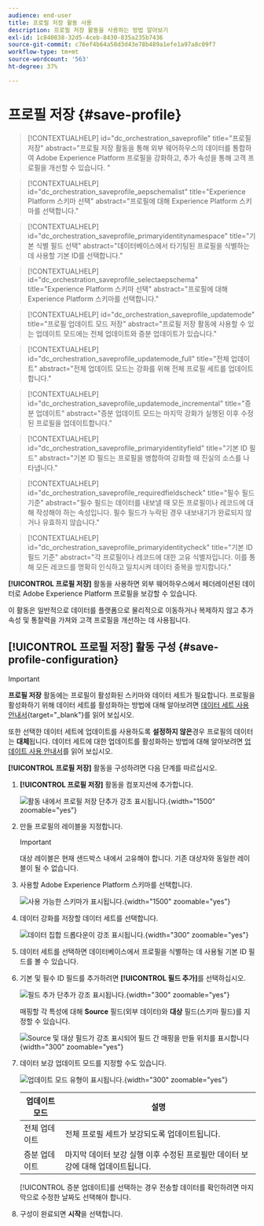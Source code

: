 ```yaml
---
audience: end-user
title: 프로필 저장 활동 사용
description: 프로필 저장 활동을 사용하는 방법 알아보기
exl-id: 1c840838-32d5-4ceb-8430-835a235b7436
source-git-commit: c76ef4b64a58d3d43e78b489a1efe1a97a8c09f7
workflow-type: tm+mt
source-wordcount: '563'
ht-degree: 37%

---
```


# 프로필 저장 {#save-profile}

>[!CONTEXTUALHELP]
>id="dc_orchestration_saveprofile"
>title="프로필 저장"
>abstract="프로필 저장 활동을 통해 외부 웨어하우스의 데이터를 통합하여 Adobe Experience Platform 프로필을 강화하고, 추가 속성을 통해 고객 프로필을 개선할 수 있습니다. "

>[!CONTEXTUALHELP]
>id="dc_orchestration_saveprofile_aepschemalist"
>title="Experience Platform 스키마 선택"
>abstract="프로필에 대해 Experience Platform 스키마를 선택합니다."

>[!CONTEXTUALHELP]
>id="dc_orchestration_saveprofile_primaryidentitynamespace"
>title="기본 식별 필드 선택"
>abstract="데이터베이스에서 타기팅된 프로필을 식별하는 데 사용할 기본 ID를 선택합니다."

>[!CONTEXTUALHELP]
>id="dc_orchestration_saveprofile_selectaepschema"
>title="Experience Platform 스키마 선택"
>abstract="프로필에 대해 Experience Platform 스키마를 선택합니다."

>[!CONTEXTUALHELP]
>id="dc_orchestration_saveprofile_updatemode"
>title="프로필 업데이트 모드 저장"
>abstract="프로필 저장 활동에 사용할 수 있는 업데이트 모드에는 전체 업데이트와 증분 업데이트가 있습니다."

>[!CONTEXTUALHELP]
>id="dc_orchestration_saveprofile_updatemode_full"
>title="전체 업데이트"
>abstract="전체 업데이트 모드는 강화를 위해 전체 프로필 세트를 업데이트합니다."

>[!CONTEXTUALHELP]
>id="dc_orchestration_saveprofile_updatemode_incremental"
>title="증분 업데이트"
>abstract="증분 업데이트 모드는 마지막 강화가 실행된 이후 수정된 프로필을 업데이트합니다."

>[!CONTEXTUALHELP]
>id="dc_orchestration_saveprofile_primaryidentityfield"
>title="기본 ID 필드"
>abstract="기본 ID 필드는 프로필을 병합하여 강화할 때 진실의 소스를 나타냅니다."

>[!CONTEXTUALHELP]
>id="dc_orchestration_saveprofile_requiredfieldscheck"
>title="필수 필드 기준"
>abstract="필수 필드는 데이터를 내보낼 때 모든 프로필이나 레코드에 대해 작성해야 하는 속성입니다. 필수 필드가 누락된 경우 내보내기가 완료되지 않거나 유효하지 않습니다."

>[!CONTEXTUALHELP]
>id="dc_orchestration_saveprofile_primaryidentitycheck"
>title="기본 ID 필드 기준"
>abstract="각 프로필이나 레코드에 대한 고유 식별자입니다. 이를 통해 모든 레코드를 명확히 인식하고 일치시켜 데이터 중복을 방지합니다."

**[!UICONTROL 프로필 저장]** 활동을 사용하면 외부 웨어하우스에서 페더레이션된 데이터로 Adobe Experience Platform 프로필을 보강할 수 있습니다.

이 활동은 일반적으로 데이터를 플랫폼으로 물리적으로 이동하거나 복제하지 않고 추가 속성 및 통찰력을 가져와 고객 프로필을 개선하는 데 사용됩니다.

## [!UICONTROL 프로필 저장] 활동 구성 {#save-profile-configuration}

>[!IMPORTANT]
>
>**프로필 저장** 활동에는 프로필이 활성화된 스키마와 데이터 세트가 필요합니다. 프로필을 활성화하기 위해 데이터 세트를 활성화하는 방법에 대해 알아보려면 [데이터 세트 사용 안내서](https://experienceleague.adobe.com/en/docs/experience-platform/catalog/datasets/user-guide#enable-profile){target="_blank"}를 읽어 보십시오.
>
>또한 선택한 데이터 세트에 업데이트를 사용하도록 **설정하지 않은**&#x200B;경우 프로필의 데이터는 **대체**&#x200B;됩니다. 데이터 세트에 대한 업데이트를 활성화하는 방법에 대해 알아보려면 [업데이트 사용 안내서](https://experienceleague.adobe.com/en/docs/experience-platform/catalog/datasets/enable-upsert)를 읽어 보십시오.

**[!UICONTROL 프로필 저장]** 활동을 구성하려면 다음 단계를 따르십시오.

1. **[!UICONTROL 프로필 저장]** 활동을 컴포지션에 추가합니다.

   ![활동 내에서 프로필 저장 단추가 강조 표시됩니다.](../assets/save-profiles/save-profiles.png){width="1500" zoomable="yes"}

1. 만들 프로필의 레이블을 지정합니다.

   >[!IMPORTANT]
   >
   >대상 레이블은 현재 샌드박스 내에서 고유해야 합니다. 기존 대상자와 동일한 레이블이 될 수 없습니다.

1. 사용할 Adobe Experience Platform 스키마를 선택합니다.

   ![사용 가능한 스키마가 표시됩니다.](../assets/save-profiles/select-schema.png){width="1500" zoomable="yes"}

1. 데이터 강화를 저장할 데이터 세트를 선택합니다.

   ![데이터 집합 드롭다운이 강조 표시됩니다.](../assets/save-profiles/select-dataset.png){width="300" zoomable="yes"}

1. 데이터 세트를 선택하면 데이터베이스에서 프로필을 식별하는 데 사용될 기본 ID 필드를 볼 수 있습니다.

1. 기본 및 필수 ID 필드를 추가하려면 **[!UICONTROL 필드 추가]**&#x200B;를 선택하십시오.

   ![필드 추가 단추가 강조 표시됩니다.](../assets/save-profiles/add-fields.png){width="300" zoomable="yes"}

   매핑할 각 특성에 대해 **Source** 필드(외부 데이터)와 **대상** 필드(스키마 필드)를 지정할 수 있습니다.

   ![Source 및 대상 필드가 강조 표시되어 필드 간 매핑을 만들 위치를 표시합니다](../assets/save-profiles/specify-mapping.png){width="300" zoomable="yes"}

1. 데이터 보강 업데이트 모드를 지정할 수도 있습니다.

   ![업데이트 모드 유형이 표시됩니다.](../assets/save-profiles/select-update-mode.png){width="300" zoomable="yes"}

   | 업데이트 모드 | 설명 |
   | ----------- | ----------- |
   | 전체 업데이트 | 전체 프로필 세트가 보강되도록 업데이트됩니다. |
   | 증분 업데이트 | 마지막 데이터 보강 실행 이후 수정된 프로필만 데이터 보강에 대해 업데이트됩니다. |

   [!UICONTROL 증분 업데이트]를 선택하는 경우 전송할 데이터를 확인하려면 마지막으로 수정한 날짜도 선택해야 합니다.

1. 구성이 완료되면 **시작**&#x200B;을 선택합니다.
